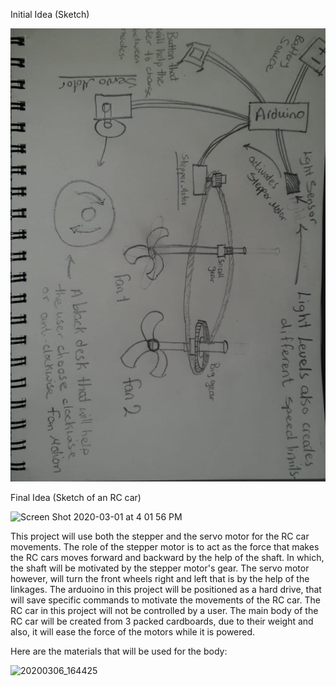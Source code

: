 Initial Idea (Sketch)

![image description](https://github.com/sadeqalkh/machineLab/blob/master/midterm/Machine%20Lab%20Sketch.jpg)

Final Idea (Sketch of an RC car)

<img width="1510" alt="Screen Shot 2020-03-01 at 4 01 56 PM" src="https://user-images.githubusercontent.com/60816393/75625279-0b5d1500-5bd6-11ea-8fb1-03ed903508e1.png">

This project will use both the stepper and the servo motor for the RC car movements. The role of the stepper motor is to act as the force that makes the RC cars moves forward and backward by the help of the shaft. In which, the shaft will be motivated by the stepper motor's gear. The servo motor however, will turn the front wheels right and left that is by the help of the linkages. The arduoino in this project will be positioned as a hard drive, that will save specific commands to motivate the movements of the RC car. The RC car in this project will not be controlled by a user. The main body of the RC car will be created from 3 packed cardboards, due to their weight and also, it will ease the force of the motors while it is powered.


Here are the materials that will be used for the body:

![20200306_164425](https://user-images.githubusercontent.com/60816393/77826456-eacaa100-7128-11ea-881b-1214a61f2b08.jpg)
